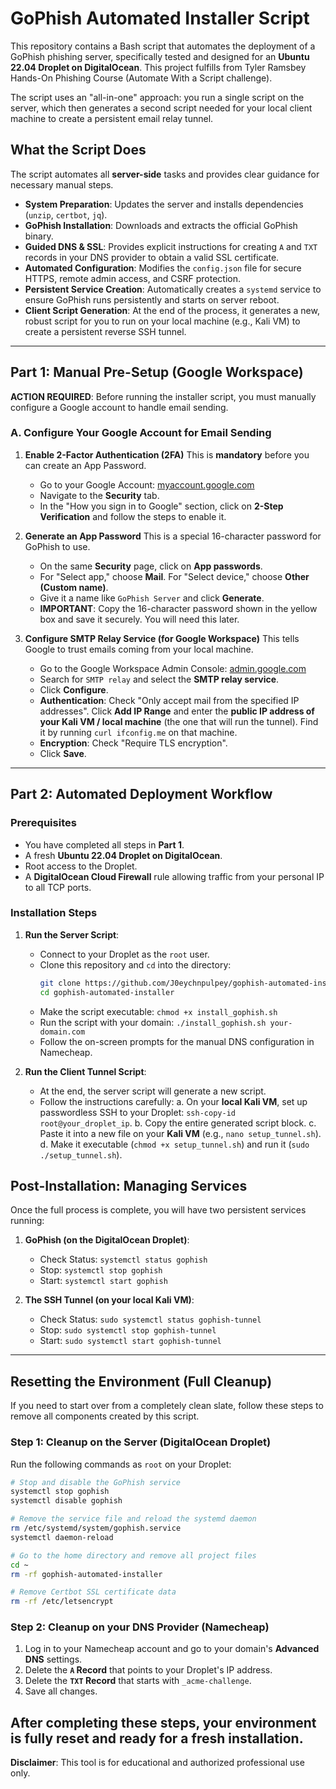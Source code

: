 # GoPhish Automated Installer Script

This repository contains a Bash script that automates the deployment of a GoPhish phishing server, specifically tested and designed for an **Ubuntu 22.04 Droplet on DigitalOcean**. This project fulfills from Tyler Ramsbey Hands-On Phishing Course (Automate With a Script challenge).

The script uses an "all-in-one" approach: you run a single script on the server, which then generates a second script needed for your local client machine to create a persistent email relay tunnel.

## What the Script Does

The script automates all **server-side** tasks and provides clear guidance for necessary manual steps.

-   **System Preparation**: Updates the server and installs dependencies (`unzip`, `certbot`, `jq`).
-   **GoPhish Installation**: Downloads and extracts the official GoPhish binary.
-   **Guided DNS & SSL**: Provides explicit instructions for creating `A` and `TXT` records in your DNS provider to obtain a valid SSL certificate.
-   **Automated Configuration**: Modifies the `config.json` file for secure HTTPS, remote admin access, and CSRF protection.
-   **Persistent Service Creation**: Automatically creates a `systemd` service to ensure GoPhish runs persistently and starts on server reboot.
-   **Client Script Generation**: At the end of the process, it generates a new, robust script for you to run on your local machine (e.g., Kali VM) to create a persistent reverse SSH tunnel.

---

## Part 1: Manual Pre-Setup (Google Workspace)

**ACTION REQUIRED**: Before running the installer script, you must manually configure a Google account to handle email sending.

### A. Configure Your Google Account for Email Sending

1.  **Enable 2-Factor Authentication (2FA)**
    This is **mandatory** before you can create an App Password.
    - Go to your Google Account: [myaccount.google.com](https://myaccount.google.com/)
    - Navigate to the **Security** tab.
    - In the "How you sign in to Google" section, click on **2-Step Verification** and follow the steps to enable it.

2.  **Generate an App Password**
    This is a special 16-character password for GoPhish to use.
    - On the same **Security** page, click on **App passwords**.
    - For "Select app," choose **Mail**. For "Select device," choose **Other (Custom name)**.
    - Give it a name like `GoPhish Server` and click **Generate**.
    - **IMPORTANT**: Copy the 16-character password shown in the yellow box and save it securely. You will need this later.

3.  **Configure SMTP Relay Service (for Google Workspace)**
    This tells Google to trust emails coming from your local machine.
    - Go to the Google Workspace Admin Console: [admin.google.com](https://admin.google.com/)
    - Search for `SMTP relay` and select the **SMTP relay service**.
    - Click **Configure**.
    - **Authentication**: Check "Only accept mail from the specified IP addresses". Click **Add IP Range** and enter the **public IP address of your Kali VM / local machine** (the one that will run the tunnel). Find it by running `curl ifconfig.me` on that machine.
    - **Encryption**: Check "Require TLS encryption".
    - Click **Save**.

---

## Part 2: Automated Deployment Workflow

### Prerequisites
- You have completed all steps in **Part 1**.
- A fresh **Ubuntu 22.04 Droplet on DigitalOcean**.
- Root access to the Droplet.
- A **DigitalOcean Cloud Firewall** rule allowing traffic from your personal IP to all TCP ports.

### Installation Steps

1.  **Run the Server Script**:
    -   Connect to your Droplet as the `root` user.
    -   Clone this repository and `cd` into the directory:
        ```bash
        git clone https://github.com/J0eychnpulpey/gophish-automated-installer.git
        cd gophish-automated-installer
        ```
    -   Make the script executable: `chmod +x install_gophish.sh`
    -   Run the script with your domain: `./install_gophish.sh your-domain.com`
    -   Follow the on-screen prompts for the manual DNS configuration in Namecheap.

2.  **Run the Client Tunnel Script**:
    -   At the end, the server script will generate a new script.
    -   Follow the instructions carefully:
        a. On your **local Kali VM**, set up passwordless SSH to your Droplet: `ssh-copy-id root@your_droplet_ip`.
        b. Copy the entire generated script block.
        c. Paste it into a new file on your **Kali VM** (e.g., `nano setup_tunnel.sh`).
        d. Make it executable (`chmod +x setup_tunnel.sh`) and run it (`sudo ./setup_tunnel.sh`).

## Post-Installation: Managing Services

Once the full process is complete, you will have two persistent services running:

1.  **GoPhish (on the DigitalOcean Droplet)**:
    -   Check Status: `systemctl status gophish`
    -   Stop: `systemctl stop gophish`
    -   Start: `systemctl start gophish`

2.  **The SSH Tunnel (on your local Kali VM)**:
    -   Check Status: `sudo systemctl status gophish-tunnel`
    -   Stop: `sudo systemctl stop gophish-tunnel`
    -   Start: `sudo systemctl start gophish-tunnel`

---


## Resetting the Environment (Full Cleanup)

If you need to start over from a completely clean slate, follow these steps to remove all components created by this script.

### Step 1: Cleanup on the Server (DigitalOcean Droplet)
Run the following commands as `root` on your Droplet:

```bash
# Stop and disable the GoPhish service
systemctl stop gophish
systemctl disable gophish

# Remove the service file and reload the systemd daemon
rm /etc/systemd/system/gophish.service
systemctl daemon-reload

# Go to the home directory and remove all project files
cd ~
rm -rf gophish-automated-installer

# Remove Certbot SSL certificate data
rm -rf /etc/letsencrypt
```

### Step 2: Cleanup on your DNS Provider (Namecheap)
1.  Log in to your Namecheap account and go to your domain's **Advanced DNS** settings.
2.  Delete the **`A` Record** that points to your Droplet's IP address.
3.  Delete the **`TXT` Record** that starts with `_acme-challenge`.
4.  Save all changes.

After completing these steps, your environment is fully reset and ready for a fresh installation.
---
**Disclaimer**: This tool is for educational and authorized professional use only.
